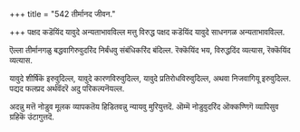+++
title = "542 तीर्मानद जीवन."

+++
पक्षद कडॆयिंद यावुदे अन्यताभावविल्ल मत्तु विरुद्ध पक्षद कडॆयिंद यावुदे साधनगळ अन्यताभावविल्ल.

ऎल्ला तीर्मानगळु बद्धवागिरुवुदरिंद निर्बंधवु संबंधिकरिंद बंदिल्ल. रॆक्कॆयिंद भय, विरुद्धदिंद व्यत्यास, रॆक्कॆयिंद व्यत्यास.

यावुदे शीर्षिकॆ इरुवुदिल्ल, यावुदे कारणविरुवुदिल्ल, यावुदे प्रतिरोधविरुवुदिल्ल, अथवा निजवागियू इरुवुदिल्ल. पद्यद फलप्रद अर्थवॆंदरॆ अदु परिकल्पनॆयल्ल.

अदन्नु मत्तॆ नोडुव मूलक व्यापकतॆय हिडितवन्नु न्यायवु मुरियुत्तदॆ. ऒम्मॆ नोडुवुदरिंद ऒक्कण्णिगॆ व्यापिसुव ग्रहिकॆ उंटागुत्तदॆ.

